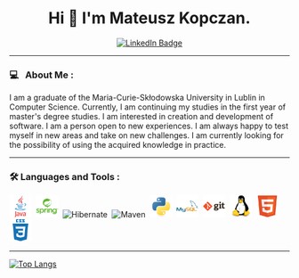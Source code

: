 <div id="header" align="center">
  <h1> Hi 👋 I'm Mateusz Kopczan.</h1>
  <div id="badges">
    <a href="https://www.linkedin.com/in/mateusz-kopczan-126bb817b/">
      <img src="https://img.shields.io/badge/LinkedIn-blue?style=for-the-badge&logo=linkedin&logoColor=white" alt="LinkedIn Badge"/>
    </a>
  </div>
</div>

---

### 💻 &nbsp; About Me :
I am a graduate of the Maria-Curie-Skłodowska University in Lublin in Computer Science. Currently, I am continuing my studies in the first year of master's degree studies. I am interested in creation and development of software. I am a person open to new experiences. I am always happy to test myself in new areas and take on new challenges. I am currently looking for the possibility of using the acquired knowledge in practice.

---

### :hammer_and_wrench: Languages and Tools :
<div>
  <img src="https://github.com/devicons/devicon/blob/master/icons/java/java-original-wordmark.svg" title="Java" alt="Java" width="40" height="40"/>&nbsp;
  <img src="https://github.com/devicons/devicon/blob/master/icons/spring/spring-original-wordmark.svg" title="Spring" alt="Spring" width="40" height="40"/>&nbsp;
  <img src="https://www.vectorlogo.zone/logos/hibernate/hibernate-icon.svg" title="Hibernate" alt="Hibernate" width="40" height="40"/>&nbsp;
  <img src="https://github.com/get-icon/geticon/blob/master/icons/maven.svg" title="Maven" alt="Maven" width="40" height="40"/>&nbsp;
  <img src="https://github.com/devicons/devicon/blob/master/icons/python/python-original.svg" title="Python" alt="Python" width="40" height="40"/>&nbsp;
  <img src="https://github.com/devicons/devicon/blob/master/icons/mysql/mysql-original-wordmark.svg" title="MySQL"  alt="MySQL" width="40" height="40"/>&nbsp;
  <img src="https://github.com/devicons/devicon/blob/master/icons/git/git-original-wordmark.svg" title="Git" **alt="Git" width="40" height="40"/>&nbsp;
  <img src="https://github.com/devicons/devicon/blob/master/icons/linux/linux-original.svg" title="Linux" **alt="Linux" width="40" height="40"/>&nbsp;
  <img src="https://github.com/devicons/devicon/blob/master/icons/html5/html5-original.svg" title="HTML5" alt="HTML" width="40" height="40"/>&nbsp;
  <img src="https://github.com/devicons/devicon/blob/master/icons/css3/css3-plain-wordmark.svg"  title="CSS3" alt="CSS" width="40" height="40"/>&nbsp;


</div>

---

[![Top Langs](https://github-readme-stats.vercel.app/api/top-langs/?username=MateuszKopczan&layout=compact&theme=vision-friendly-dark)](https://github.com/MateuszKopczan/github-readme-stats) 
